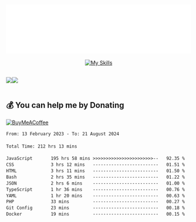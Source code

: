 <div align="center">
  
![readmebox](https://github.com/Taufik-H/Taufik-H/blob/main/readmebox%20(2).svg)

[![My Skills](https://skillicons.dev/icons?i=js,html,css,react,tailwindcss,bootstrap,figma)](https://skillicons.dev)
</div>
<br/>
<div align="center">
  <div style="display: flex; align-items:center;" >
    <img src="https://github-contribution-stats.vercel.app/api/?username=Taufik-H" />
    <img src="https://github-readme-streak-stats.herokuapp.com/?user=Taufik-H&theme=default&hide_border=false" />
  </div>
</div>

<br/>



  ## 💰 You can help me by Donating
  [![BuyMeACoffee](https://img.shields.io/badge/Buy%20Me%20a%20Coffee-ffdd00?style=for-the-badge&logo=buy-me-a-coffee&logoColor=black)](https://buymeacoffee.com/opik) 

<!--START_SECTION:waka-->

```txt
From: 13 February 2023 - To: 21 August 2024

Total Time: 212 hrs 13 mins

JavaScript       195 hrs 58 mins >>>>>>>>>>>>>>>>>>>>>>>--   92.35 %
CSS              3 hrs 12 mins   -------------------------   01.51 %
HTML             3 hrs 11 mins   -------------------------   01.50 %
Bash             2 hrs 35 mins   -------------------------   01.22 %
JSON             2 hrs 6 mins    -------------------------   01.00 %
TypeScript       1 hr 36 mins    -------------------------   00.76 %
YAML             1 hr 20 mins    -------------------------   00.63 %
PHP              33 mins         -------------------------   00.27 %
Git Config       23 mins         -------------------------   00.18 %
Docker           19 mins         -------------------------   00.15 %
```

<!--END_SECTION:waka-->

